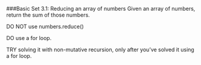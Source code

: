 ###Basic Set 3.1: Reducing an array of numbers
Given an array of numbers, return the sum of those numbers.

DO NOT use numbers.reduce()

DO use a for loop.

TRY solving it with non-mutative recursion, only after you’ve solved it using a for loop.
